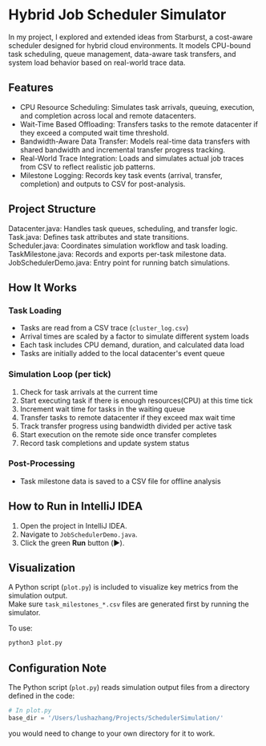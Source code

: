 # Hybrid Job Scheduler Simulator

In my project, I explored and extended ideas from Starburst, a cost-aware scheduler designed for hybrid cloud environments.
It models CPU-bound task scheduling, queue management, data-aware task transfers, and system load behavior based on real-world trace data.

## Features

- CPU Resource Scheduling: Simulates task arrivals, queuing, execution, and completion across local and remote datacenters.
- Wait-Time Based Offloading: Transfers tasks to the remote datacenter if they exceed a computed wait time threshold.
- Bandwidth-Aware Data Transfer: Models real-time data transfers with shared bandwidth and incremental transfer progress tracking.
- Real-World Trace Integration: Loads and simulates actual job traces from CSV to reflect realistic job patterns.
- Milestone Logging: Records key task events (arrival, transfer, completion) and outputs to CSV for post-analysis.


## Project Structure

Datacenter.java: Handles task queues, scheduling, and transfer logic.  
Task.java: Defines task attributes and state transitions.  
Scheduler.java: Coordinates simulation workflow and task loading.  
TaskMilestone.java: Records and exports per-task milestone data.  
JobSchedulerDemo.java: Entry point for running batch simulations.  

## How It Works

### Task Loading
- Tasks are read from a CSV trace (`cluster_log.csv`)
- Arrival times are scaled by a factor to simulate different system loads
- Each task includes CPU demand, duration, and calculated data load
- Tasks are initially added to the local datacenter's event queue

### Simulation Loop (per tick)
1. Check for task arrivals at the current time
2. Start executing task if there is enough resources(CPU) at this time tick
3. Increment wait time for tasks in the waiting queue
4. Transfer tasks to remote datacenter if they exceed max wait time
5. Track transfer progress using bandwidth divided per active task
6. Start execution on the remote side once transfer completes
7. Record task completions and update system status

### Post-Processing
- Task milestone data is saved to a CSV file for offline analysis

## How to Run in IntelliJ IDEA

1. Open the project in IntelliJ IDEA.
2. Navigate to `JobSchedulerDemo.java`.
3. Click the green **Run** button (▶️).

## Visualization

A Python script (`plot.py`) is included to visualize key metrics from the simulation output.  
Make sure `task_milestones_*.csv` files are generated first by running the simulator.

To use:
```bash
python3 plot.py
```
## Configuration Note

The Python script (`plot.py`) reads simulation output files from a directory defined in the code:

```python
# In plot.py
base_dir = '/Users/lushazhang/Projects/SchedulerSimulation/'
```
you would need to change to your own directory for it to work. 





